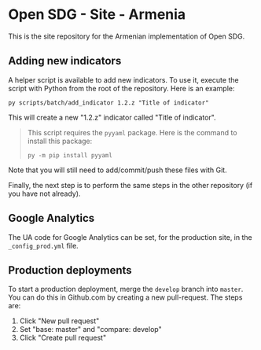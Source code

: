 # Open SDG - Site - Armenia

This is the site repository for the Armenian implementation of Open SDG.

## Adding new indicators

A helper script is available to add new indicators. To use it, execute the script
with Python from the root of the repository. Here is an example:

`py scripts/batch/add_indicator 1.2.z "Title of indicator"`

This  will create a new "1.2.z" indicator called "Title of indicator".

> This script requires the `pyyaml` package. Here is the command to install
> this package:
>
> `py -m pip install pyyaml`

Note that you will still need to add/commit/push these files with Git.

Finally, the next step is to perform the same steps in the other repository (if
you have not already).

## Google Analytics

The UA code for Google Analytics can be set, for the production site, in the
`_config_prod.yml` file.

## Production deployments

To start a production deployment, merge the `develop` branch into `master`. You
can do this in Github.com by creating a new pull-request. The steps are:

1. Click "New pull request"
2. Set "base: master" and "compare: develop"
3. Click "Create pull request"
